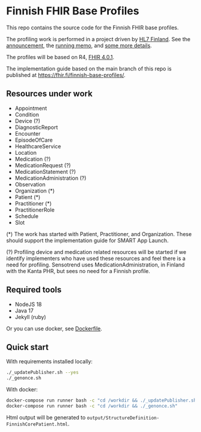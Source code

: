 # Finnish FHIR Base Profiles

This repo contains the source code for the Finnish FHIR base profiles.

The profiling work is performed in a project driven by [HL7 Finland](https://www.hl7.fi).
See the [announcement](https://www.hl7.fi/hl7-fhir-profilointityo-kaynnistyy-tule-mukaan-vaikuttamaan-kansalliseen-tekemiseen/),
the [running memo](https://docs.google.com/document/d/1yNq6XMLhWJqi6OELQtWC1DFwdtD9CQulzVOfz-zZCko/edit#),
and [some more details](https://fhir.fi).

The profiles will be based on R4, [FHIR 4.0.1](http://hl7.org/fhir/R4/).

The implementation guide based on the main branch of this repo is published at https://fhir.fi/finnish-base-profiles/.

## Resources under work 

* Appointment
* Condition
* Device (?)
* DiagnosticReport
* Encounter
* EpisodeOfCare
* HealthcareService
* Location
* Medication (?)
* MedicationRequest (?)
* MedicationStatement (?)
* MedicationAdministration (?)
* Observation
* Organization (*)
* Patient (*)
* Practitioner (*)
* PractitionerRole
* Schedule
* Slot

(*) The work has started with Patient, Practitioner, and Organization. These should support the implementation guide for SMART App Launch.

(?) Profiling device and medication related resources will be started if we identify implementers who have used these resources and feel there is a need for profiling. Sensotrend uses MedicationAdministration, in Finland with the Kanta PHR, but sees no need for a Finnish profile.


## Required tools
* NodeJS 18 
* Java 17
* Jekyll (ruby)

Or you can use docker, see [Dockerfile](Dockerfile). 

## Quick start

With requirements installed locally: 

``` bash
./_updatePublisher.sh --yes
./_genonce.sh
```


With docker: 

``` bash
docker-compose run runner bash -c "cd /workdir && ./_updatePublisher.sh --yes"
docker-compose run runner bash -c "cd /workdir && ./_genonce.sh"
```

Html output will be generated to `output/StructureDefinition-FinnishCorePatient.html`.
